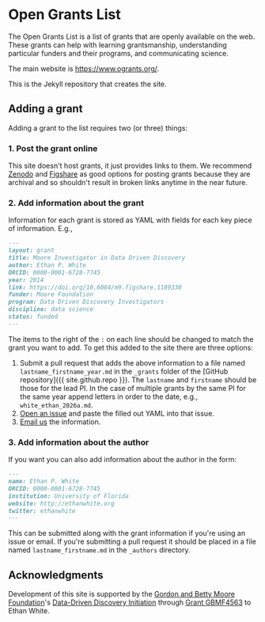 # Open Grants List

The Open Grants List is a list of grants that are openly available on the web.
These grants can help with learning grantsmanship, understanding particular funders and their programs, and communicating science.

The main website is <https://www.ogrants.org/>.

This is the Jekyll repository that creates the site.

## Adding a grant

Adding a grant to the list requires two (or three) things:

### 1. Post the grant online

This site doesn't host grants, it just provides links to them.
We recommend [Zenodo](https://zenodo.org/) and [Figshare](https://figshare.com/) as good options for posting grants because they are archival and so shouldn't result in broken links anytime in the near future.

### 2. Add information about the grant

Information for each grant is stored as YAML with fields for each key piece of information.
E.g.,

```markdown
---
layout: grant
title: Moore Investigator in Data Driven Discovery
author: Ethan P. White
ORCID: 0000-0001-6728-7745
year: 2014
link: https://doi.org/10.6084/m9.figshare.1189330
funder: Moore Foundation
program: Data Driven Discovery Investigators
discipline: data science
status: funded
---
```

The items to the right of the `:` on each line should be changed to match the grant you want to add.
To get this added to the site there are three options:

1. Submit a pull request that adds the above information to a file named `lastname_firstname_year.md` in the `_grants` folder of the [GitHub repository]({{ site.github.repo }}).
  The `lastname` and `firstname` should be those for the lead PI.
  In the case of multiple grants by the same PI for the same year append letters in order to the date, e.g., `white_ethan_2026a.md`.
2. [Open an issue](https://github.com/ogrants/ogrants/issues/new) and paste the filled out YAML into that issue.
3. [Email us](mailto:ogrants@googlegroups.com) the information.

### 3. Add information about the author

If you want you can also add information about the author in the form:

```markdown
---
name: Ethan P. White
ORCID: 0000-0001-6728-7745
institution: University of Florida
website: http://ethanwhite.org
twitter: ethanwhite
---
```

This can be submitted along with the grant information if you're using an issue or email.
If you're submitting a pull request it should be placed in a file named `lastname_firstname.md` in the `_authors` directory.

## Acknowledgments

Development of this site is supported by the [Gordon and Betty Moore Foundation](https://www.moore.org/)'s [Data-Driven Discovery Initiation](https://www.moore.org/initiative-strategy-detail?initiativeId=data-driven-discovery) through [Grant GBMF4563](https://www.moore.org/grant-detail?grantId=GBMF4563) to Ethan White.
